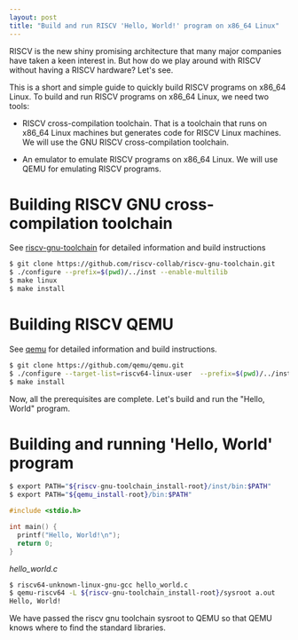 ```yaml
---
layout: post
title: "Build and run RISCV 'Hello, World!' program on x86_64 Linux"
---
```


RISCV is the new shiny promising architecture that many major companies have taken a keen interest
in. But how do we play around with RISCV without having a RISCV hardware? Let's see.

This is a short and simple guide to quickly build RISCV programs on x86_64 Linux.
To build and run RISCV programs on x86_64 Linux, we need two tools:

  - RISCV cross-compilation toolchain. That is a toolchain that runs on x86_64 Linux machines but 
    generates code for RISCV Linux machines. We will use the GNU RISCV cross-compilation toolchain.

  - An emulator to emulate RISCV programs on x86_64 Linux. We will use QEMU for emulating 
    RISCV programs.

# Building RISCV GNU cross-compilation toolchain

See [riscv-gnu-toolchain](https://github.com/riscv-collab/riscv-gnu-toolchain) for detailed
information and build instructions

```bash
$ git clone https://github.com/riscv-collab/riscv-gnu-toolchain.git
$ ./configure --prefix=$(pwd)/../inst --enable-multilib
$ make linux
$ make install
```

# Building RISCV QEMU

See [qemu](https://github.com/qemu/qemu) for detailed information and build instructions.

```bash
$ git clone https://github.com/qemu/qemu.git
$ ./configure --target-list=riscv64-linux-user  --prefix=$(pwd)/../inst
$ make install
```

Now, all the prerequisites are complete. Let's build and run the "Hello, World" program.

# Building and running 'Hello, World' program

```bash
$ export PATH="${riscv-gnu-toolchain_install-root}/inst/bin:$PATH"
$ export PATH="${qemu_install-root}/bin:$PATH"
```

```c
#include <stdio.h>

int main() {
  printf("Hello, World!\n");
  return 0;
}
```
*hello_world.c*

```bash
$ riscv64-unknown-linux-gnu-gcc hello_world.c
$ qemu-riscv64 -L ${riscv-gnu-toolchain_install-root}/sysroot a.out
Hello, World!
```

We have passed the riscv gnu toolchain sysroot to QEMU so that QEMU knows where to find
the standard libraries.

